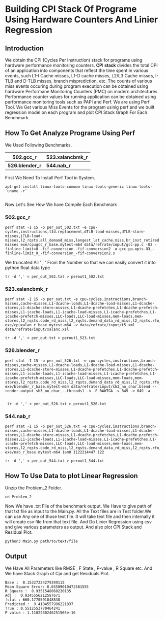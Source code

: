 # Building CPI Stack Of Programe Using Hardware Counters And Linier Regression

## Introduction
We obtain the CPI (Cycles Per Instruction) stack for programs using hardware performance monitoring counters.
**CPI stack** divides the total CPI of an application into components that reflect the time spent in various events, such L1-I Cache misses, L1-D cache misses, L2/L3 Cache misses, I-TLB and D-TLB misses, branch misprediction, etc.
The counts of various miss events occuring during program execution can be obtained using hardware Performane Monitoring Counters (PMC) on modern architectures.  Performance counter values for running application can be obtained using performance monitoring tools such as PAPI and  Perf.
We are using Perf Tool.
We Get various Miss Events for the program usinig perf and we built regression model on each program and plot CPI Stack Graph For Each Benchmark.

## How To Get Analyze Programe Using Perf

We Used Following Benchmarks.

| 502.gcc_r|523.xalancbmk_r|
|--|--|
| **526.blender_r** |**544.nab_r**  |




First We Need To Install Perf Tool in System.
```
apt-get install linux-tools-common linux-tools-generic linux-tools-`uname -r`


```
Now Let's See How We have Compile Each Benchmark
###  502.gcc_r

    perf stat -I 15 -o per_out_502.txt -e cpu-cycles,instructions,l1d.replacement,dTLB-load-misses,dTLB-store-misses,iTLB-load-misses,l2_rqsts.all_demand_miss,longest_lat_cache.miss,br_inst_retired.all_branches,frontend_retired.itlb_miss,itlb_misses.walk_completed,dtlb_load_misses.walk_completed,dtlb_store_misses.walk_completed,branch-misses exe/cpugcc_r_base.mytest-m64 data/refrate/input/gcc-pp.c -O3 -finline-limit=0 -fif-conversion -fif-conversion2 -o gcc-pp.opts-O3_-finline-limit_0_-fif-conversion_-fif-conversion2.s

We truncated All ' , ' From the Number so that we can easily convert it into python float data type

    tr -d ',' < per_out_502.txt > perout1_502.txt

###  523.xalancbmk_r

    perf stat -I 15 -o per_out.txt -e cpu-cycles,instructions,branch-misses,cache-misses,L1-dcache-loads,L1-dcache-load-misses,L1-dcache-stores,L1-dcache-store-misses,L1-dcache-prefetches,L1-dcache-prefetch-misses,L1-icache-loads,L1-icache-load-misses,L1-icache-prefetches,L1-icache-prefetch-misses,LLC-loads,LLC-load-misses,mem-loads,mem-stores,l2_rqsts.code_rd_miss,l2_rqsts.demand_data_rd_miss,l2_rqsts.rfo_miss,l1d_pend_miss.pending,frontend_retired.l1i_miss,frontend_retired.itlb_miss,frontend_retired.stlb_miss exe/cpuxalan_r_base.mytest-m64 -v data/refrate/input/t5.xml data/refrate/input/xalanc.xsl

    tr -d ',' < per_out.txt > perout1_523.txt

###  526.blender_r

    perf stat -I 15 -o per_out_526.txt -e cpu-cycles,instructions,branch-misses,cache-misses,L1-dcache-loads,L1-dcache-load-misses,L1-dcache-stores,L1-dcache-store-misses,L1-dcache-prefetches,L1-dcache-prefetch-misses,L1-icache-loads,L1-icache-load-misses,L1-icache-prefetches,L1-icache-prefetch-misses,LLC-loads,LLC-load-misses,mem-loads,mem-stores,l2_rqsts.code_rd_miss,l2_rqsts.demand_data_rd_miss,l2_rqsts.rfo_miss,l1d_pend_miss.pending,frontend_retired.l1i_miss,frontend_retired.itlb_miss,frontend_retired.stlb_miss exe/blender_r_base.mytest-m64 data/refrate/input/sh3_no_char.blend --render-output sh3_no_char_--threads1 -b -F RAWTGA -s 849 -e 849 -a


     tr -d ',' < per_out_526.txt > perout1_526.txt

### 544.nab_r

    perf stat -I 15 -o per_out_526.txt -e cpu-cycles,instructions,branch-misses,cache-misses,L1-dcache-loads,L1-dcache-load-misses,L1-dcache-stores,L1-dcache-store-misses,L1-dcache-prefetches,L1-dcache-prefetch-misses,L1-icache-loads,L1-icache-load-misses,L1-icache-prefetches,L1-icache-prefetch-misses,LLC-loads,LLC-load-misses,mem-loads,mem-stores,l2_rqsts.code_rd_miss,l2_rqsts.demand_data_rd_miss,l2_rqsts.rfo_miss,l1d_pend_miss.pending,frontend_retired.l1i_miss,frontend_retired.itlb_miss,frontend_retired.stlb_miss exe/nab_r_base.mytest-m64 1am0 1122214447 122

    tr -d ',' < per_out_544.txt > perout1_544.txt




## How To Use Data to plot Linear Regression
Unzip the Problem_2 Folder.

    cd Problem_2

Now We have .txt File of the benchmark output.
We Have to give path of that txt file as input to the Main.py.
All the Text files are in Test folder.We can use Any one of those text file.
It will take text file and then internally it will create csv file from that text file.
And Do Linier Regression using csv and give various parameters as output.
And also plot CPI Stack and Residual Plot.

    python3 Main.py path/to/text/file

## Output

We Have All Parameters like RMSE , F State , P-value , R Square etc.
And We have Stack Graph of Cpi and get Residuals Plot.

    Base :  0.15327224279399115
    Mean Square Error: 0.03509010472581555
    R_Square :  0.9351548068220135
    Adj :  0.9345556212587671
    fstat : 660.1770591848838
    Predicted :  0.4184557996221837
    True : 0.5512553770464241
    P value : 1.1102230246251565e-16



